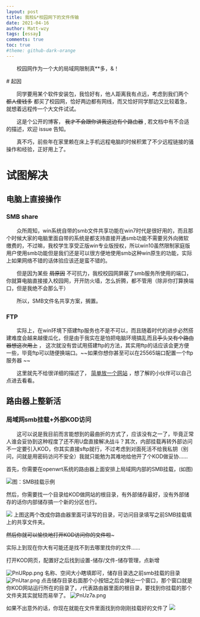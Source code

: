 ```yaml
---
layout: post
title: 我校&*校园网下的文件传输
date: 2021-04-16
author: Matt-wzy
tags: [essay]
comments: true
toc: true
#theme: github-dark-orange
---
```


　　校园网作为一个大的局域网限制真**多，&！

<!-- more -->

<div>
    <meting-js server="netease" type="song" id="1451859310" autoplay="false" list-max-height=1200px>
    </meting-js>
</div>
# 起因

　　同学要用某个软件安装包，我恰好有，他人距离我有点远，考虑到我们两个 ~~都人傻钱多~~ 都买了校园网，恰好两边都有网线，而又恰好同学那边又比较着急，就想着远程传一个大文件试试。

　　这是个公开的博客， ~~我才不会跟你讲我这边有个路由器~~ , 若文档中有不合适的描述，欢迎 issue 告知。

　　真不巧，前些年在家里赖在床上手机远程电脑的时候积累了不少远程链接的骚操作和经验，正好用上了。

# 试图解决

## 电脑上直接操作

### SMB share

　　众所周知，win系统自带的smb文件共享功能在win7时代是很好用的，而且那个时候大家的电脑里面自带的系统是都支持直接开通smb功能不需要另外向微软缴费的，不过嘛，我校学生享受正版win专业版授权，所以win10虽然限制家庭版用户使用smb功能但是我们还是可以很方便地使用smb这种win原生的功能，实际上如果网络不错的话体验应该还是蛮不错的。

　　但是因为某些 ~~屑原因~~ 不可抗力，我校校园网屏蔽了smb服务所使用的端口，你就算电脑直接接入校园网，开开防火墙，怎么折腾，都不管用（除非你打算换端口，但是我绝不会那么干）

　　所以，SMB文件名共享方案，搁置。

### FTP

　　实际上，在win环境下搭建ftp服务也不是不可以，而且随着时代的进步必然搭建难度会越来越傻瓜化，但是由于我实在是怕把电脑环境搞乱而且~~手头又有个路由器想这次用上~~ ， 这次就没有尝试用搭建ftp的方法，其实用ftp的话应该会更方便一些，毕竟ftp可以随便换端口。~~如果你想你甚至可以在25565端口配置一个ftp服务器 ~~

　　这里就先不给很详细的描述了， [简单放一个网站](https://www.xp.cn/wenda/400.html "简单放一个网站") ，想了解的小伙伴可以自己点进去看看。

## 路由器上整新活

### 局域网smb挂载+外部KOD访问

　　这可以说是我目前而言能想到的最曲折的方式了，应该没有之一了，毕竟正常人谁会妥协到这种程度了还不用U盘直接解决战斗？其次，内部挂载再转外部访问不一定要引入KOD，你其实直接sftp就行，不过考虑到对面死活不给我私钥（别问，问就是用密码访问不安全）我就只能勉为其难地给他开了个KOD做妥协……

首先，你需要在openwrt系统的路由器上面安排上局域网内部的SMB挂载，(如图)

![图：SMB挂载示例](https://vkceyugu.cdn.bspapp.com/VKCEYUGU-3c98b21f-9e7e-4bcb-9142-940554115122/6a087eb0-d175-4b3d-9ac8-9f8cfef89ce3.png)

然后，你需要找一个目录给KOD做网站的根目录，有外部储存最好，没有外部储存的话你内部储存搞一个新的分区也行。

![](https://vkceyugu.cdn.bspapp.com/VKCEYUGU-3c98b21f-9e7e-4bcb-9142-940554115122/6fa30b87-1c87-40cc-890a-86351e52ed12.png)
上图这两个改成你路由器里面可读写的目录，可访问目录填写之前SMB挂载填上的共享文件夹。

~~然后你就可以愉快地打开KOD访问你的文件啦~~~

实际上到现在你大有可能还是找不到去哪里找你的文件……

打开KOD网页，配置好之后找到设置-储存/文件-储存管理，点新增

![PnURpp.png](https://piccdn.freejishu.com/images/2021/04/16/PnURpp.png)
名称、空间大小瞎填即可，储存目录选之前smb挂载的目录
![PnUtar.png](https://piccdn.freejishu.com/images/2021/04/16/PnUtar.png)
点击储存目录右面那个小按钮之后会弹出一个窗口，那个窗口就是你KOD网站运行所在的目录了，`/`代表路由器里面的根目录，要找到你挂载的那个文件夹其实就轻而易举了。
![PnUz7a.png](https://piccdn.freejishu.com/images/2021/04/16/PnUz7a.png)

如果不出意外的话，你现在就能在文件里面找到你刚刚挂载好的文件了
![](https://vkceyugu.cdn.bspapp.com/VKCEYUGU-3c98b21f-9e7e-4bcb-9142-940554115122/0c336c68-5af5-4501-b1ca-70faf4250e82.png)
